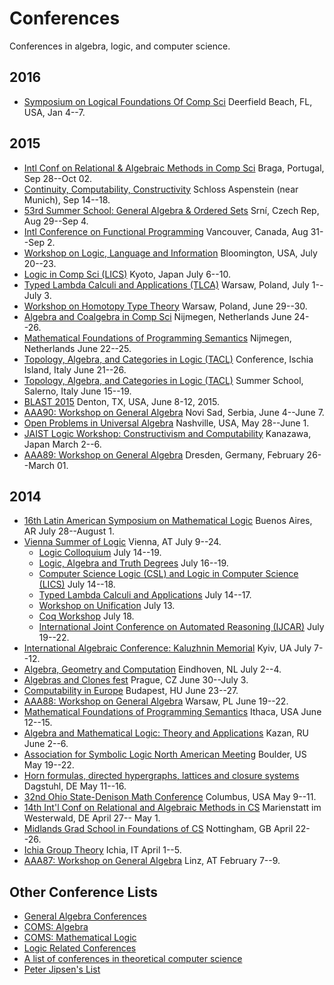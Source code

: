 # Conferences

Conferences in algebra, logic, and computer science.


## 2016
+ [Symposium on Logical Foundations Of Comp Sci](http://lfcs.info/) Deerfield Beach, FL, USA, Jan 4--7.

## 2015
+ [Intl Conf on Relational & Algebraic Methods in Comp Sci](http://ramics2015.di.uminho.pt/)
Braga, Portugal, Sep 28--Oct 02.  
+ [Continuity, Computability, Constructivity](http://www.cs.swan.ac.uk/ccc2015/) Schloss Aspenstein (near Munich), Sep 14--18.  
+ [53rd Summer School: General Algebra & Ordered Sets](http://www.karlin.mff.cuni.cz/~ssaos/) Srní, Czech Rep, Aug 29--Sep 4.  
+ [Intl Conference on Functional Programming](http://icfpconference.org/icfp2015/index.html) Vancouver, Canada, Aug 31--Sep 2.  
+ [Workshop on Logic, Language and Information](http://www.indiana.edu/~iulg/wollic/index.htm) Bloomington, USA, July 20--23.  
+ [Logic in Comp Sci (LICS)](http://lics.rwth-aachen.de/lics15/) Kyoto, Japan July 6--10.  
+ [Typed Lambda Calculi and Applications (TLCA)](http://rdp15.mimuw.edu.pl/index.php?site=tlca) Warsaw, Poland, July 1--July 3.  
+ [Workshop on Homotopy Type Theory](http://hott-uf.gforge.inria.fr/) Warsaw, Poland, June 29--30.  
+ [Algebra and Coalgebra in Comp Sci](http://coalg.org/calco15/) Nijmegen, Netherlands June 24--26.  
+ [Mathematical Foundations of Programming Semantics](http://events.cs.bham.ac.uk/mfps31/?lang=en) Nijmegen, Netherlands June 22--25.  
+ [Topology, Algebra, and Categories in Logic (TACL)](http://logica.dmi.unisa.it/tacl/) Conference, Ischia Island, Italy June 21--26.  
+ [Topology, Algebra, and Categories in Logic (TACL)](http://logica.dmi.unisa.it/tacl/) Summer School, Salerno, Italy June 15--19.  
+ [BLAST 2015](http://math.unt.edu/BLAST2015@UNT) Denton, TX, USA, June 8-12, 2015.  
+ [AAA90: Workshop on General Algebra](http://sites.dmi.uns.ac.rs/aaa90/) Novi Sad, Serbia, June 4--June 7.  
+ [Open Problems in Universal Algebra](http://www.math.vanderbilt.edu/~moorm10/shanks/) Nashville, USA, May 28--June 1.  
+ [JAIST Logic Workshop: Constructivism and Computability](http://www.jaist.ac.jp/is/labs/ishihara-lab/jlws2015/) Kanazawa, Japan March 2--6.  
+ [AAA89: Workshop on General Algebra](http://tu-dresden.de/die_tu_dresden/fakultaeten/fakultaet_mathematik_und_naturwissenschaften/fachrichtung_mathematik/institute/algebra/aaa89) Dresden, Germany, February 26--March 01.


## 2014
+ [16th Latin American Symposium on Mathematical Logic](http://www-2.dc.uba.ar/congresos/slalm2014/) Buenos Aires, AR July 28--August 1.  
+ [Vienna Summer of Logic](http://vsl2014.at/) Vienna, AT July 9--24.  
	- [Logic Colloquium](http://www.logic.at/lc2014/) July 14--19.  
	- [Logic, Algebra and Truth Degrees](http://www.logic.at/latd2014/) July 16--19.
    - [Computer Science Logic (CSL) and Logic in Computer Science (LICS)](http://lii.rwth-aachen.de/lics/csl-lics14/) July 14--18.  
    - [Typed Lambda Calculi and Applications](http://vsl2014.at/pages/RTATLCA-cfp.html) July 14--17.  
    - [Workshop on Unification](http://vsl2014.at/pages/UNIF-index.html) July 13.  
    - [Coq Workshop](http://vsl2014.at/pages/Coq-index.html) July 18.  
    - [International Joint Conference on Automated Reasoning (IJCAR)](http://cs.nyu.edu/ijcar2014/) July 19--22.  
+ [International Algebraic Conference: Kaluzhnin Memorial](http://kaluzhnin-conf.incarne.net/) Kyiv, UA July 7--12.  
+ [Algebra, Geometry and Computation](http://www.win.tue.nl/~hansc/agc2014/index.html) Eindhoven, NL July 2--4.  
+ [Algebras and Clones fest](http://www.karlin.mff.cuni.cz/~alc2014/) Prague, CZ June 30--July 3.  
+ [Computability in Europe](http://cie2014.inf.elte.hu/) Budapest, HU June 23--27.  
+ [AAA88: Workshop on General Algebra](http://www.jku.at/algebra/content/e176230/e176557/e213618) Warsaw, PL June 19--22.  
+ [Mathematical Foundations of Programming Semantics](http://www.cs.cornell.edu/Conferences/MFPS30/) Ithaca, USA June 12--15.  
+ [Algebra and Mathematical Logic: Theory and Applications](http://www.kpfu.ru/main_page?p_sub=25931) Kazan, RU June 2--6.  
+ [Association for Symbolic Logic North American Meeting](http://www.aslonline.org/asl_meetings.php) Boulder, US May 19--22.  
+ [Horn formulas, directed hypergraphs, lattices and closure systems](http://www.dagstuhl.de/14201) Dagstuhl, DE May 11--16.  
+ [32nd Ohio State-Denison Math Conference](http://www.math.osu.edu/conferences/denison32) Columbus, USA May 9--11.  
+ [14th Int'l Conf on Relational and Algebraic Methods in CS](http://math.chapman.edu/ramics2014/) Marienstatt im Westerwald, DE April 27-- May 1.  
+ [Midlands Grad School in Foundations of CS](http://www.cs.nott.ac.uk/~txa/mgs.2014/) Nottingham, GB April 22--26.   
+ [Ichia Group Theory](http://www.dipmat.unisa.it/ischiagrouptheory/) Ichia, IT April 1--5.  
+ [AAA87: Workshop on General Algebra](http://www.jku.at/algebra/content/e176230/e176557/e213625) Linz, AT February 7--9.  

## Other Conference Lists
+ [General Algebra Conferences](http://spot.colorado.edu/~kearnes/conf.html)
+ [COMS: Algebra](http://www.conference-service.com/conferences/algebra.html)
+ [COMS: Mathematical Logic](http://www.conference-service.com/conferences/logic.html)
+ [Logic Related Conferences](http://www2.informatik.hu-berlin.de/~lics/logic-confs/index.html)
+ [A list of conferences in theoretical computer science](http://cstheory.stackexchange.com/questions/7900/list-of-tcs-conferences-and-workshops)
+ [Peter Jipsen's List](https://googledrive.com/host/0BxA1GnxVACojZWEtY0NCMzhSbjg/noteworthy.html)
